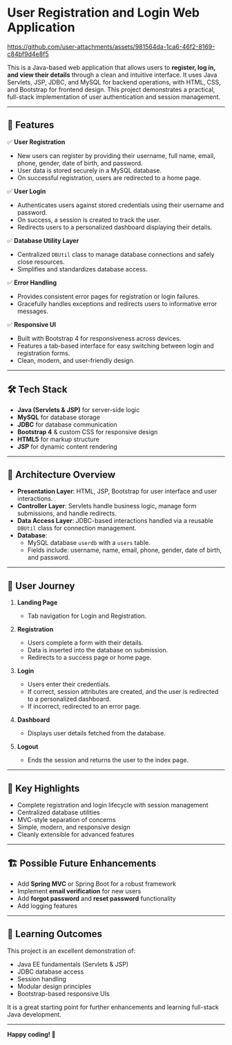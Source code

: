 # User Registration and Login Web Application




https://github.com/user-attachments/assets/981564da-1ca6-46f2-8169-c84bf9d4e8f5


This is a Java-based web application that allows users to **register, log in, and view their details** through a clean and intuitive interface. It uses Java Servlets, JSP, JDBC, and MySQL for backend operations, with HTML, CSS, and Bootstrap for frontend design. This project demonstrates a practical, full-stack implementation of user authentication and session management.

---

## 🚀 Features

✅ **User Registration**  
- New users can register by providing their username, full name, email, phone, gender, date of birth, and password.  
- User data is stored securely in a MySQL database.  
- On successful registration, users are redirected to a home page.

✅ **User Login**  
- Authenticates users against stored credentials using their username and password.  
- On success, a session is created to track the user.  
- Redirects users to a personalized dashboard displaying their details.

✅ **Database Utility Layer**  
- Centralized `DBUtil` class to manage database connections and safely close resources.  
- Simplifies and standardizes database access.

✅ **Error Handling**  
- Provides consistent error pages for registration or login failures.  
- Gracefully handles exceptions and redirects users to informative error messages.

✅ **Responsive UI**  
- Built with Bootstrap 4 for responsiveness across devices.  
- Features a tab-based interface for easy switching between login and registration forms.  
- Clean, modern, and user-friendly design.

---

## 🛠️ Tech Stack

- **Java (Servlets & JSP)** for server-side logic  
- **MySQL** for database storage  
- **JDBC** for database communication  
- **Bootstrap 4** & custom CSS for responsive design  
- **HTML5** for markup structure  
- **JSP** for dynamic content rendering  

---

## 📐 Architecture Overview

- **Presentation Layer**: HTML, JSP, Bootstrap for user interface and user interactions.  
- **Controller Layer**: Servlets handle business logic, manage form submissions, and handle redirects.  
- **Data Access Layer**: JDBC-based interactions handled via a reusable `DBUtil` class for connection management.  
- **Database**:  
  - MySQL database `userdb` with a `users` table.  
  - Fields include: username, name, email, phone, gender, date of birth, and password.

---

## 👥 User Journey

1. **Landing Page**  
   - Tab navigation for Login and Registration.

2. **Registration**  
   - Users complete a form with their details.  
   - Data is inserted into the database on submission.  
   - Redirects to a success page or home page.

3. **Login**  
   - Users enter their credentials.  
   - If correct, session attributes are created, and the user is redirected to a personalized dashboard.  
   - If incorrect, redirected to an error page.

4. **Dashboard**  
   - Displays user details fetched from the database.

5. **Logout**  
   - Ends the session and returns the user to the index page.

---

## 🌟 Key Highlights

- Complete registration and login lifecycle with session management  
- Centralized database utilities  
- MVC-style separation of concerns  
- Simple, modern, and responsive design  
- Cleanly extensible for advanced features

---

## 🏗️ Possible Future Enhancements
  
- Add **Spring MVC** or Spring Boot for a robust framework  
- Implement **email verification** for new users  
- Add **forgot password** and **reset password** functionality  
- Add logging features  

---

## 🎯 Learning Outcomes

This project is an excellent demonstration of:

- Java EE fundamentals (Servlets & JSP)  
- JDBC database access  
- Session handling  
- Modular design principles  
- Bootstrap-based responsive UIs

It is a great starting point for further enhancements and learning full-stack Java development.

---

**Happy coding! 🚀**

